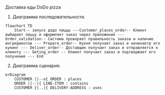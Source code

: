 Доставка еды DoDo pizza
1) Диаграмма последовательности.

```mermaid
flowchart TD
    Start-- запуск додо пиццы ---Customer_places_order-- Клиент выбирает пиццу и оформляет заказ через приложение --- Order_validation-- Система проверяет правильность заказа и наличие ингредиентов --- Prepare_order-- Кухня получает заказ и начинаетр его кукинг --- Deliver_order-- Доставщик получает заказ и отправляется к клиенту --- Geting_order -- Клиент получает заказ и подтвержает его получение --- End
```
2) Диаграмма сценария.
```mermaid
erDiagram
    CUSTOMER ||--o{ ORDER : places
    ORDER ||--|{ LINE-ITEM : contains
    CUSTOMER }|..|{ DELIVERY-ADDRESS : uses
```
